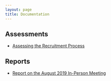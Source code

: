 ```yaml
---
layout: page
title: Documentation
---
```


## Assessments

* [Assessing the Recruitment Process](../files/assessments/recruitment/)

## Reports

* [Report on the August 2019 In-Person Meeting](../files/reports/VTF-August-Meeting-Report.pdf)